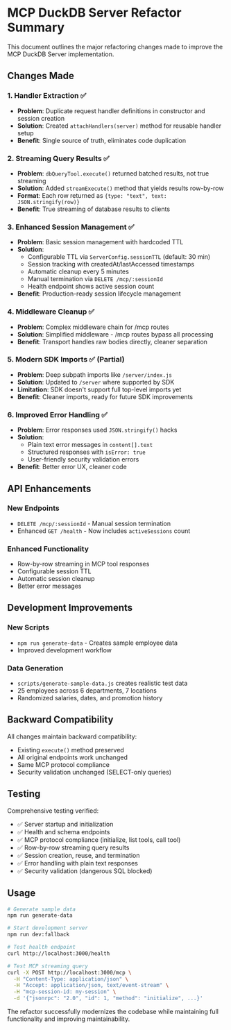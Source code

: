 # MCP DuckDB Server Refactor Summary

This document outlines the major refactoring changes made to improve the MCP DuckDB Server implementation.

## Changes Made

### 1. Handler Extraction ✅
- **Problem**: Duplicate request handler definitions in constructor and session creation
- **Solution**: Created `attachHandlers(server)` method for reusable handler setup
- **Benefit**: Single source of truth, eliminates code duplication

### 2. Streaming Query Results ✅
- **Problem**: `dbQueryTool.execute()` returned batched results, not true streaming
- **Solution**: Added `streamExecute()` method that yields results row-by-row
- **Format**: Each row returned as `{type: "text", text: JSON.stringify(row)}`
- **Benefit**: True streaming of database results to clients

### 3. Enhanced Session Management ✅
- **Problem**: Basic session management with hardcoded TTL
- **Solution**: 
  - Configurable TTL via `ServerConfig.sessionTTL` (default: 30 min)
  - Session tracking with createdAt/lastAccessed timestamps
  - Automatic cleanup every 5 minutes
  - Manual termination via `DELETE /mcp/:sessionId`
  - Health endpoint shows active session count
- **Benefit**: Production-ready session lifecycle management

### 4. Middleware Cleanup ✅
- **Problem**: Complex middleware chain for /mcp routes
- **Solution**: Simplified middleware - /mcp routes bypass all processing
- **Benefit**: Transport handles raw bodies directly, cleaner separation

### 5. Modern SDK Imports ✅ (Partial)
- **Problem**: Deep subpath imports like `/server/index.js`
- **Solution**: Updated to `/server` where supported by SDK
- **Limitation**: SDK doesn't support full top-level imports yet
- **Benefit**: Cleaner imports, ready for future SDK improvements

### 6. Improved Error Handling ✅
- **Problem**: Error responses used `JSON.stringify()` hacks
- **Solution**: 
  - Plain text error messages in `content[].text`
  - Structured responses with `isError: true`
  - User-friendly security validation errors
- **Benefit**: Better error UX, cleaner code

## API Enhancements

### New Endpoints
- `DELETE /mcp/:sessionId` - Manual session termination
- Enhanced `GET /health` - Now includes `activeSessions` count

### Enhanced Functionality
- Row-by-row streaming in MCP tool responses
- Configurable session TTL
- Automatic session cleanup
- Better error messages

## Development Improvements

### New Scripts
- `npm run generate-data` - Creates sample employee data
- Improved development workflow

### Data Generation
- `scripts/generate-sample-data.js` creates realistic test data
- 25 employees across 6 departments, 7 locations
- Randomized salaries, dates, and promotion history

## Backward Compatibility

All changes maintain backward compatibility:
- Existing `execute()` method preserved
- All original endpoints work unchanged
- Same MCP protocol compliance
- Security validation unchanged (SELECT-only queries)

## Testing

Comprehensive testing verified:
- ✅ Server startup and initialization
- ✅ Health and schema endpoints
- ✅ MCP protocol compliance (initialize, list tools, call tool)
- ✅ Row-by-row streaming query results
- ✅ Session creation, reuse, and termination
- ✅ Error handling with plain text responses
- ✅ Security validation (dangerous SQL blocked)

## Usage

```bash
# Generate sample data
npm run generate-data

# Start development server
npm run dev:fallback

# Test health endpoint
curl http://localhost:3000/health

# Test MCP streaming query
curl -X POST http://localhost:3000/mcp \
  -H "Content-Type: application/json" \
  -H "Accept: application/json, text/event-stream" \
  -H "mcp-session-id: my-session" \
  -d '{"jsonrpc": "2.0", "id": 1, "method": "initialize", ...}'
```

The refactor successfully modernizes the codebase while maintaining full functionality and improving maintainability.
